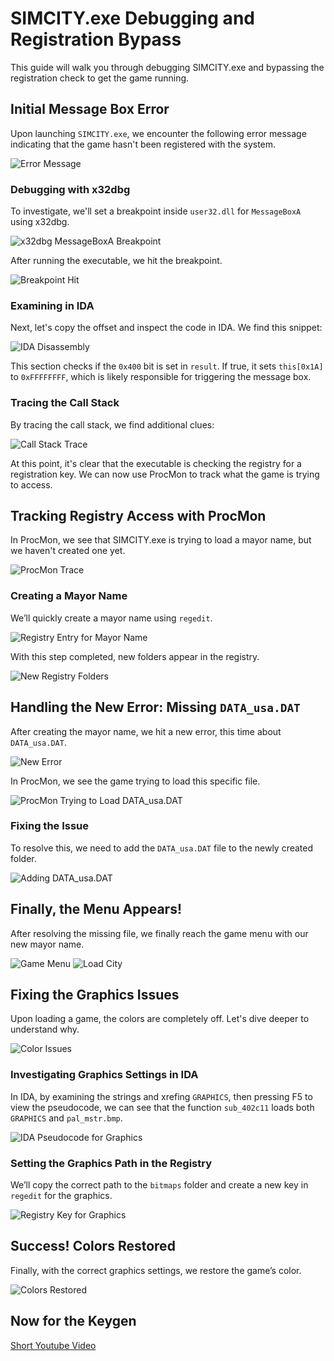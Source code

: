 # SIMCITY.exe Debugging and Registration Bypass

This guide will walk you through debugging SIMCITY.exe and bypassing the registration check to get the game running.

## Initial Message Box Error

Upon launching `SIMCITY.exe`, we encounter the following error message indicating that the game hasn't been registered with the system.

![Error Message](https://github.com/user-attachments/assets/717fc6bb-0b3a-4130-94b9-f64e03481554)

### Debugging with x32dbg

To investigate, we'll set a breakpoint inside `user32.dll` for `MessageBoxA` using x32dbg.

![x32dbg MessageBoxA Breakpoint](https://github.com/user-attachments/assets/802876a2-4d26-432a-b6f7-5cf65183c158)

After running the executable, we hit the breakpoint.

![Breakpoint Hit](https://github.com/user-attachments/assets/76d3fc6b-39f6-47e4-91e6-8ac65a5a4773)

### Examining in IDA

Next, let's copy the offset and inspect the code in IDA. We find this snippet:

![IDA Disassembly](https://github.com/user-attachments/assets/a01170b1-3458-43b2-aaa3-5eebf29d00e6)


This section checks if the `0x400` bit is set in `result`. If true, it sets `this[0x1A]` to `0xFFFFFFFF`, which is likely responsible for triggering the message box.

### Tracing the Call Stack

By tracing the call stack, we find additional clues:

![Call Stack Trace](https://github.com/user-attachments/assets/ebd56d1d-2e11-4b77-a2dc-02ddd6893889)


At this point, it's clear that the executable is checking the registry for a registration key. We can now use ProcMon to track what the game is trying to access.

## Tracking Registry Access with ProcMon

In ProcMon, we see that SIMCITY.exe is trying to load a mayor name, but we haven't created one yet.

![ProcMon Trace](https://github.com/user-attachments/assets/eb5f25bd-4faa-44c7-b56e-e4b6034deaa8)

### Creating a Mayor Name

We’ll quickly create a mayor name using `regedit`.

![Registry Entry for Mayor Name](https://github.com/user-attachments/assets/acf1301e-d024-4ae9-8467-688351a01a48)


With this step completed, new folders appear in the registry.

![New Registry Folders](https://github.com/user-attachments/assets/674616dd-e715-4cdd-bce3-804613714f85)

## Handling the New Error: Missing `DATA_usa.DAT`

After creating the mayor name, we hit a new error, this time about `DATA_usa.DAT`.

![New Error](https://github.com/user-attachments/assets/3dca13b1-8915-472a-9b4f-c573838e0a99)

In ProcMon, we see the game trying to load this specific file.

![ProcMon Trying to Load DATA_usa.DAT](https://github.com/user-attachments/assets/16f538ee-49da-40eb-9749-5e1f201f9fc4)

### Fixing the Issue

To resolve this, we need to add the `DATA_usa.DAT` file to the newly created folder.

![Adding DATA_usa.DAT](https://github.com/user-attachments/assets/253a562a-83b7-4d8a-9758-f44882a92ade)

## Finally, the Menu Appears!

After resolving the missing file, we finally reach the game menu with our new mayor name.

![Game Menu](https://github.com/user-attachments/assets/4cd53a96-aef8-44e1-be88-b03e193b1b3a)
![Load City](https://github.com/user-attachments/assets/d6030e76-6c86-45b4-a671-dbda44d17112)

## Fixing the Graphics Issues

Upon loading a game, the colors are completely off. Let's dive deeper to understand why.

![Color Issues](https://github.com/user-attachments/assets/7d8c4b7f-88de-4db7-8483-d4b29f6702c9)

### Investigating Graphics Settings in IDA

In IDA, by examining the strings and xrefing `GRAPHICS`, then pressing F5 to view the pseudocode, we can see that the function `sub_402c11` loads both `GRAPHICS` and `pal_mstr.bmp`.

![IDA Pseudocode for Graphics](https://github.com/user-attachments/assets/1188eca2-cc6e-4abc-8438-dd280482ac62)

### Setting the Graphics Path in the Registry

We’ll copy the correct path to the `bitmaps` folder and create a new key in `regedit` for the graphics.

![Registry Key for Graphics](https://github.com/user-attachments/assets/7dbba36b-ef17-485a-90a9-4d55794e30f3)

## Success! Colors Restored

Finally, with the correct graphics settings, we restore the game’s color.

![Colors Restored](https://github.com/user-attachments/assets/8ff3d8d2-d559-47ee-87e0-df34e0c233fe)

## Now for the Keygen
[Short Youtube Video](https://www.youtube.com/watch?v=zjqOULzycig)

